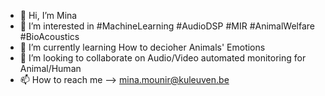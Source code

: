 - 👋 Hi, I’m Mina
- 👀 I’m interested in #MachineLearning #AudioDSP #MIR #AnimalWelfare #BioAcoustics
- 🌱 I’m currently learning How to decioher Animals' Emotions
- 💞️ I’m looking to collaborate on Audio/Video automated monitoring for Animal/Human
- 📫 How to reach me --> mina.mounir@kuleuven.be

<!---
ninonennino/ninonennino is a ✨ special ✨ repository because its `README.md` (this file) appears on your GitHub profile.
You can click the Preview link to take a look at your changes.
--->
